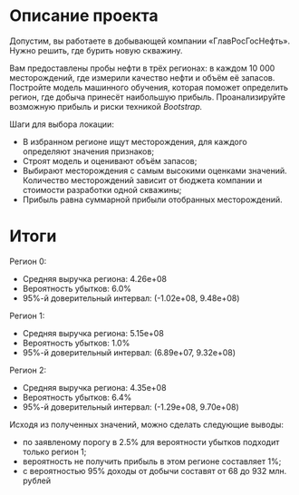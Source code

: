 # Описание проекта

Допустим, вы работаете в добывающей компании «ГлавРосГосНефть». Нужно решить, где бурить новую скважину.

Вам предоставлены пробы нефти в трёх регионах: в каждом 10 000 месторождений, где измерили качество нефти и объём её запасов. Постройте модель машинного обучения, которая поможет определить регион, где добыча принесёт наибольшую прибыль. Проанализируйте возможную прибыль и риски техникой *Bootstrap.*

Шаги для выбора локации:

- В избранном регионе ищут месторождения, для каждого определяют значения признаков;
- Строят модель и оценивают объём запасов;
- Выбирают месторождения с самым высокими оценками значений. Количество месторождений зависит от бюджета компании и стоимости разработки одной скважины;
- Прибыль равна суммарной прибыли отобранных месторождений.

# Итоги
Регион 0:
- Средняя выручка региона: 4.26e+08
- Вероятность убытков: 6.0%
- 95%-й доверительный интервал: (-1.02e+08, 9.48e+08)

Регион 1:
- Средняя выручка региона: 5.15e+08
- Вероятность убытков: 1.0%
- 95%-й доверительный интервал: (6.89e+07, 9.32e+08)

Регион 2:
- Средняя выручка региона: 4.35e+08
- Вероятность убытков: 6.4%
- 95%-й доверительный интервал: (-1.29e+08, 9.70e+08)

Исходя из полученных значений, можно сделать следующие выводы:

- по заявленому порогу в 2.5% для вероятности убытков подходит только регион 1;
- вероятность не получить прибыль в этом регионе составляет 1%;
- с вероятностью 95% доходы от добычи составят от 68 до 932 млн. рублей